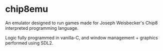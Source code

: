 # chip8emu
An emulator designed to run games made for Joseph Weisbecker's Chip8 interpreted programming language.

Logic fully programmed in vanilla-C, and window management + graphics performed using SDL2.

